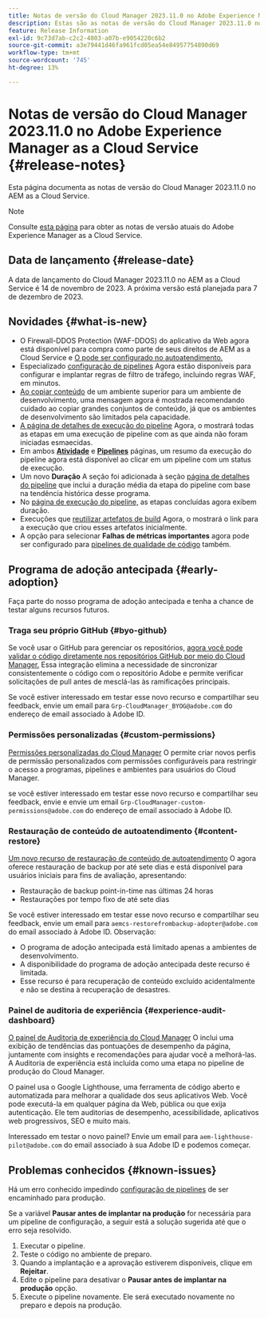 ```yaml
---
title: Notas de versão do Cloud Manager 2023.11.0 no Adobe Experience Manager as a Cloud Service
description: Estas são as notas de versão do Cloud Manager 2023.11.0 no AEM as a Cloud Service.
feature: Release Information
exl-id: 9c73d7ab-c2c2-4803-a07b-e9054220c6b2
source-git-commit: a3e79441d46fa961fcd05ea54e84957754890d69
workflow-type: tm+mt
source-wordcount: '745'
ht-degree: 13%

---
```



# Notas de versão do Cloud Manager 2023.11.0 no Adobe Experience Manager as a Cloud Service {#release-notes}

Esta página documenta as notas de versão do Cloud Manager 2023.11.0 no AEM as a Cloud Service.

>[!NOTE]
>
>Consulte [esta página](/help/release-notes/release-notes-cloud/release-notes-current.md) para obter as notas de versão atuais do Adobe Experience Manager as a Cloud Service.

## Data de lançamento {#release-date}

A data de lançamento do Cloud Manager 2023.11.0 no AEM as a Cloud Service é 14 de novembro de 2023. A próxima versão está planejada para 7 de dezembro de 2023.

## Novidades {#what-is-new}

* O Firewall-DDOS Protection (WAF-DDOS) do aplicativo da Web agora está disponível para compra como parte de seus direitos de AEM as a Cloud Service e [O pode ser configurado no autoatendimento.](/help/implementing/cloud-manager/getting-access-to-aem-in-cloud/creating-production-programs.md)
* Especializado [configuração de pipelines](/help/implementing/cloud-manager/configuring-pipelines/introduction-ci-cd-pipelines.md) Agora estão disponíveis para configurar e implantar regras de filtro de tráfego, incluindo regras WAF, em minutos.
* [Ao copiar conteúdo](/help/implementing/developing/tools/content-copy.md) de um ambiente superior para um ambiente de desenvolvimento, uma mensagem agora é mostrada recomendando cuidado ao copiar grandes conjuntos de conteúdo, já que os ambientes de desenvolvimento são limitados pela capacidade.
* [A página de detalhes de execução do pipeline](/help/implementing/cloud-manager/configuring-pipelines/managing-pipelines.md#view-details) Agora, o mostrará todas as etapas em uma execução de pipeline com as que ainda não foram iniciadas esmaecidas.
* Em ambos **[Atividade](/help/implementing/cloud-manager/configuring-pipelines/managing-pipelines.md#activity)** e **[Pipelines](/help/implementing/cloud-manager/configuring-pipelines/managing-pipelines.md#pipelines)** páginas, um resumo da execução do pipeline agora está disponível ao clicar em um pipeline com um status de execução.
* Um novo **Duração** A seção foi adicionada à seção [página de detalhes do pipeline](/help/implementing/cloud-manager/configuring-pipelines/managing-pipelines.md#view-details) que inclui a duração média da etapa do pipeline com base na tendência histórica desse programa.
* No [página de execução do pipeline,](/help/implementing/cloud-manager/configuring-pipelines/managing-pipelines.md#activity-window) as etapas concluídas agora exibem duração.
* Execuções que [reutilizar artefatos de build](/help/implementing/cloud-manager/getting-access-to-aem-in-cloud/setting-up-project.md#build-artifact-reuse) Agora, o mostrará o link para a execução que criou esses artefatos inicialmente.
* A opção para selecionar **Falhas de métricas importantes** agora pode ser configurado para [pipelines de qualidade de código](/help/implementing/cloud-manager/configuring-pipelines/configuring-non-production-pipelines.md) também.


## Programa de adoção antecipada {#early-adoption}

Faça parte do nosso programa de adoção antecipada e tenha a chance de testar alguns recursos futuros.

### Traga seu próprio GitHub {#byo-github}

Se você usar o GitHub para gerenciar os repositórios, [agora você pode validar o código diretamente nos repositórios GitHub por meio do Cloud Manager.](/help/implementing/cloud-manager/managing-code/byo-github.md) Essa integração elimina a necessidade de sincronizar consistentemente o código com o repositório Adobe e permite verificar solicitações de pull antes de mesclá-las às ramificações principais.

Se você estiver interessado em testar esse novo recurso e compartilhar seu feedback, envie um email para `Grp-CloudManager_BYOG@adobe.com` do endereço de email associado à Adobe ID.

### Permissões personalizadas {#custom-permissions}

[Permissões personalizadas do Cloud Manager](/help/implementing/cloud-manager/custom-permissions.md) O permite criar novos perfis de permissão personalizados com permissões configuráveis para restringir o acesso a programas, pipelines e ambientes para usuários do Cloud Manager.

se você estiver interessado em testar esse novo recurso e compartilhar seu feedback, envie e envie um email `Grp-CloudManager-custom-permissions@adobe.com` do endereço de email associado à Adobe ID.

### Restauração de conteúdo de autoatendimento {#content-restore}

[Um novo recurso de restauração de conteúdo de autoatendimento](/help/operations/restore.md) O agora oferece restauração de backup por até sete dias e está disponível para usuários iniciais para fins de avaliação, apresentando:

* Restauração de backup point-in-time nas últimas 24 horas
* Restaurações por tempo fixo de até sete dias

Se você estiver interessado em testar esse novo recurso e compartilhar seu feedback, envie um email para `aemcs-restorefrombackup-adopter@adobe.com` do email associado à Adobe ID. Observação:

* O programa de adoção antecipada está limitado apenas a ambientes de desenvolvimento.
* A disponibilidade do programa de adoção antecipada deste recurso é limitada.
* Esse recurso é para recuperação de conteúdo excluído acidentalmente e não se destina à recuperação de desastres.

### Painel de auditoria de experiência {#experience-audit-dashboard}

[O painel de Auditoria de experiência do Cloud Manager](/help/implementing/cloud-manager/experience-audit-dashboard.md) O inclui uma exibição de tendências das pontuações de desempenho da página, juntamente com insights e recomendações para ajudar você a melhorá-las. A Auditoria de experiência está incluída como uma etapa no pipeline de produção do Cloud Manager.

O painel usa o Google Lighthouse, uma ferramenta de código aberto e automatizada para melhorar a qualidade dos seus aplicativos Web. Você pode executá-la em qualquer página da Web, pública ou que exija autenticação. Ele tem auditorias de desempenho, acessibilidade, aplicativos web progressivos, SEO e muito mais.

Interessado em testar o novo painel? Envie um email para `aem-lighthouse-pilot@adobe.com` do email associado à sua Adobe ID e podemos começar.

## Problemas conhecidos {#known-issues}

Há um erro conhecido impedindo [configuração de pipelines](/help/implementing/cloud-manager/configuring-pipelines/introduction-ci-cd-pipelines.md##config-deployment-pipeline) de ser encaminhado para produção.

Se a variável **Pausar antes de implantar na produção** for necessária para um pipeline de configuração, a seguir está a solução sugerida até que o erro seja resolvido.

1. Executar o pipeline.
1. Teste o código no ambiente de preparo.
1. Quando a implantação e a aprovação estiverem disponíveis, clique em **Rejeitar**.
1. Edite o pipeline para desativar o **Pausar antes de implantar na produção** opção.
1. Execute o pipeline novamente. Ele será executado novamente no preparo e depois na produção.

